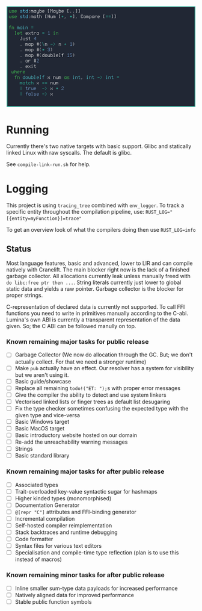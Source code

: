 ![Example source code for the Lumina programming language.](misc/lumina-example.png)

# Running

Currently there's two native targets with basic support. Glibc and statically linked Linux with raw syscalls. The default is glibc. 

See `compile-link-run.sh` for help. 

# Logging

This project is using `tracing_tree` combined with `env_logger`. To track a specific entity throughout the compilation pipeline, use: 
`RUST_LOG="[{entity=myFunction}]=trace"`

To get an overview look of what the compilers doing then use `RUST_LOG=info`

## Status

Most language features, basic and advanced, lower to LIR and can compile natively with Cranelift. The main blocker right now is the lack of a finished garbage collector.
All allocations currently leak unless manually freed with `do libc:free ptr then ...`. String literals currently just lower to global static data and yields a raw pointer. Garbage collector is the blocker for proper strings. 

C-representation of declared data is currently not supported. To call FFI functions you need to write in primitives manually according to the C-abi.
Lumina's own ABI is currently a transparent representation of the data given. So; the C ABI can be followed manully on top. 

### Known remaining major tasks for public release

 - [ ] Garbage Collector (We now do allocation through the GC. But; we don't actually collect. For that we need a stronger runtime)
 - [ ] Make `pub` actually have an effect. Our resolver has a system for visibility but we aren't using it. 
 - [ ] Basic guide/showcase
 - [ ] Replace all remaining `todo!("ET: ");`s with proper error messages
 - [ ] Give the compiler the ability to detect and use system linkers
 - [ ] Vectorised linked lists or finger trees as default list desugaring
 - [ ] Fix the type checker sometimes confusing the expected type with the given type and vice-versa
 - [ ] Basic Windows target
 - [ ] Basic MacOS target
 - [ ] Basic introductory website hosted on our domain
 - [ ] Re-add the unreachability warning messages
 - [ ] Strings
 - [ ] Basic standard library

### Known remaining major tasks for after public release

 - [ ] Associated types
 - [ ] Trait-overloaded key-value syntactic sugar for hashmaps
 - [ ] Higher kinded types (monomorphised)
 - [ ] Documentation Generator
 - [ ] `@[repr "C"]` attributes and FFI-binding generator
 - [ ] Incremental compilation
 - [ ] Self-hosted compiler reimplementation
 - [ ] Stack backtraces and runtime debugging
 - [ ] Code formatter
 - [ ] Syntax files for various text editors
 - [ ] Specialisation and compile-time type reflection (plan is to use this instead of macros)

### Known remaining minor tasks for after public release

 - [ ] Inline smaller sum-type data payloads for increased performance
 - [ ] Natively aligned data for improved performance
 - [ ] Stable public function symbols
